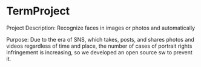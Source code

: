 # TermProject
Project Description: Recognize faces in images or photos and automatically

Purpose: Due to the era of SNS, which takes, posts, and shares photos and videos regardless of time and place, the number of cases of portrait rights infringement is increasing, so we developed an open source sw to prevent it.

<test example>
